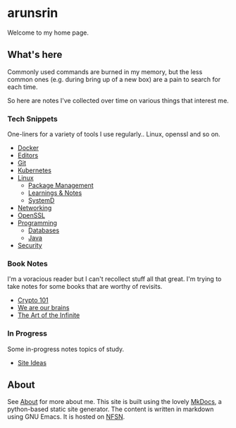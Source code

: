 # arunsrin

Welcome to my home page.

## What's here

Commonly used commands are burned in my memory, but the less common
ones (e.g. during bring up of a new box) are a pain to search for each
time.

So here are notes I've collected over time on various things that
interest me.

### Tech Snippets

One-liners for a variety of tools I use regularly.. Linux, openssl and
so on.

  - [Docker](snippets/docker.md)
  - [Editors](snippets/editors.md)
  - [Git](snippets/git.md)
  - [Kubernetes](snippets/k8s.md)
  - [Linux](snippets/linux/linux.md)
    - [Package Management](snippets/linux/package-management.md)
    - [Learnings & Notes](snippets/linux/learnings-and-notes.md)
    - [SystemD](snippets/linux/systemd.md)
  - [Networking](snippets/networking.md)
  - [OpenSSL](snippets/openssl.md)
  - [Programming](snippets/programming/programming.md)
    - [Databases](snippets/programming/databases.md)
    - [Java](snippets/programming/java.md)
  - [Security](snippets/security.md)

### Book Notes

I'm a voracious reader but I can't recollect stuff all that great. I'm
trying to take notes for some books that are worthy of revisits.

  - [Crypto 101](books/crypto101.md)
  - [We are our brains](books/we-are-our-brains.md)
  - [The Art of the Infinite](books/the-art-of-the-infinite.md)
  
### In Progress

Some in-progress notes topics of study.

  - [Site Ideas](inprogress/site-ideas.md)

## About

See [About](about.md) for more about me. This site is built using the
lovely [MkDocs](http://www.mkdocs.org), a python-based static site
generator. The content is written in markdown using GNU Emacs. It is
hosted on [NFSN](https://nearlyfreespeech.net).
